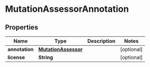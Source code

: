 
# MutationAssessorAnnotation

## Properties
Name | Type | Description | Notes
------------ | ------------- | ------------- | -------------
**annotation** | [**MutationAssessor**](MutationAssessor.md) |  |  [optional]
**license** | **String** |  |  [optional]



